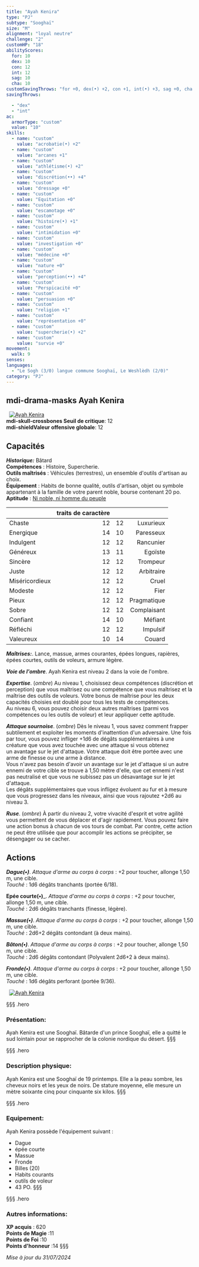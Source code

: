 ```yaml
---
title: "Ayah Kenira"
type: "PJ"
subtype: "Sooghaï"
size: "M"
alignment: "loyal neutre"
challenge: "2"
customHP: "18"
abilityScores:
  for: 10
  dex: 10
  con: 12
  int: 12
  sag: 10
  cha: 10
customSavingThrows: "for +0, dex(•) +2, con +1, int(•) +3, sag +0, cha +0"
savingThrows:

  - "dex"
  - "int"
ac:
  armorType: "custom"
  value: "10"
skills:
  - name: "custom"
    value: "acrobatie(•) +2"
  - name: "custom"
    value: "arcanes +1"
  - name: "custom"
    value: "athlétisme(•) +2"
  - name: "custom"
    value: "discrétion(••) +4"
  - name: "custom"
    value: "dressage +0"
  - name: "custom"
    value: "Equitation +0"
  - name: "custom"
    value: "escamotage +0"
  - name: "custom"
    value: "histoire(•) +1"
  - name: "custom"
    value: "intimidation +0"
  - name: "custom"
    value: "investigation +0"
  - name: "custom"
    value: "médecine +0"
  - name: "custom"
    value: "nature +0"
  - name: "custom"
    value: "perception(••) +4"
  - name: "custom"
    value: "Perspicacité +0"
  - name: "custom"
    value: "persuasion +0"
  - name: "custom"
    value: "religion +1"
  - name: "custom"
    value: "représentation +0"
  - name: "custom"
    value: "supercherie(•) +2"
  - name: "custom"
    value: "survie +0"
movement:
  walk: 9
senses:
languages:
  - "Le Sogh (3/0) langue commune Sooghaï, Le Weshlèdh (2/0)"
category: "PJ"
---
```

## <v-icon>mdi-drama-masks</v-icon>  Ayah Kenira
&nbsp;
[![Ayah Kenira](https://www.douaratil.fr/illustrations/pj/ayah300.jpeg)](https://www.douaratil.fr/illustrations/pj/ayah.jpeg)  
**<v-icon>mdi-skull-crossbones</v-icon> Seuil de critique**: 12          
**<v-icon>mdi-shield</v-icon>Valeur offensive globale**: 12    
## Capacités
_**Historique:**_ Bâtard   
**Compétences** : Histoire, Supercherie.  
**Outils maîtrisés** : Véhicules (terrestres), un ensemble d'outils d'artisan au choix.  
**Équipement** : Habits de bonne qualité, outils d'artisan, objet ou symbole appartenant à la famille de votre parent noble, bourse contenant 20 po.   
**Aptitude** : [Ni noble, ni homme du peuple](/personnalite-et-historique/#Ni-noble,-ni-homme-du-peuple)   

|  |traits de caractère|||
|:-|-:|:-|-:|
| Chaste| 12 | 12| Luxurieux |
| Energique| 14 | 10| Paresseux |
| Indulgent| 12 |12 |  Rancunier|
| Généreux| 13 |11 |Egoïste  |
| Sincère| 12 | 12| Trompeur |
|Juste |12  |12 | Arbitraire |
| Miséricordieux| 12 |12 | Cruel |
| Modeste| 12 |12 |  Fier|
| Pieux| 12 |12 |  Pragmatique|
|Sobre | 12 | 12| Complaisant |
|Confiant | 14 |10 | Méfiant |
|Réfléchi |  12|12 | Impulsif|
|Valeureux|  10|14 | Couard|


_**Maîtrises:**_. Lance, massue, armes courantes, épées longues, rapières, épées courtes, outils de voleurs, armure légère.

_**Voie de l'ombre**_. Ayah Kenira est niveau 2 dans la voie de l'ombre.  

_**Expertise**_. (*ombre*)
Au niveau 1, choisissez deux compétences (discrétion et perception) que vous maîtrisez ou une compétence que vous maîtrisez et la maîtrise des outils de voleurs. Votre bonus de maîtrise pour les deux capacités choisies est doublé pour tous les tests de compétences.  
Au niveau 6, vous pouvez choisir deux autres maîtrises (parmi vos compétences ou les outils de voleur) et leur appliquer cette aptitude.   

_**Attaque sournoise**_. (*ombre*) Dès le niveau 1, vous savez comment frapper subtilement et exploiter les moments d'inattention d'un adversaire. Une fois par tour, vous pouvez infliger +1d6 de dégâts supplémentaires à une créature que vous avez touchée avec une attaque si vous obtenez un avantage sur le jet d'attaque. Votre attaque doit être portée avec une arme de finesse ou une arme à distance.  
Vous n'avez pas besoin d'avoir un avantage sur le jet d'attaque si un autre ennemi de votre cible se trouve à 1,50 mètre d'elle, que cet ennemi n'est pas neutralisé et que vous ne subissez pas un désavantage sur le jet d'attaque.  
Les dégâts supplémentaires que vous infligez évoluent au fur et à mesure que vous progressez dans les niveaux, ainsi que vous rajoutez +2d6 au niveau 3.  

_**Ruse**_. (*ombre*) À partir du niveau 2, votre vivacité d'esprit et votre agilité vous permettent de vous déplacer et d'agir rapidement. Vous pouvez faire une action bonus à chacun de vos tours de combat. Par contre, cette action ne peut être utilisée que pour accomplir les actions se précipiter, se désengager ou se cacher.

## Actions  
_**Dague(•)**_. _Attaque d'arme au corps à corps_ : +2 pour toucher, allonge 1,50 m, une cible.  
_Touché_ : 1d6 dégâts tranchants (portée 6/18).  

**Epée courte(•)**_. _Attaque d'arme au corps à corps_ : +2 pour toucher, allonge 1,50 m, une cible.  
_Touché_ : 2d6 dégâts tranchants (finesse, légère).

_**Massue(•)**_. _Attaque d'arme au corps à corps_ : +2 pour toucher, allonge 1,50 m, une cible.  
_Touché_ : 2d6+2 dégâts contondant (à deux mains).  

_**Bâton(•)**_. _Attaque d'arme au corps à corps_ : +2 pour toucher, allonge 1,50 m, une cible.  
_Touché_ : 2d6 dégâts contondant (Polyvalent 2d6+2 à deux mains).  

_**Fronde(•)**_. _Attaque d'arme au corps à corps_ : +2 pour toucher, allonge 1,50 m, une cible.  
_Touché_ : 1d6 dégâts perforant (portée 9/36).  

&nbsp;
[![Ayah Kenira](https://www.douaratil.fr/illustrations/pj/ayah2300.jpeg)](https://www.douaratil.fr/illustrations/pj/ayah2.jpeg)  

§§§ .hero
### Présentation:  
Ayah Kenira est une Sooghaï. Bâtarde d'un prince Sooghaï, elle a quitté le sud lointain pour se rapprocher de la colonie nordique du désert.
§§§

§§§ .hero
### Description physique:  
Ayah Kenira est une Sooghaï de 19 printemps. Elle a la peau sombre, les cheveux noirs et les yeux de noirs. De stature moyenne, elle mesure un mètre soixante cinq pour cinquante six kilos.
§§§

§§§ .hero
### Equipement:  
Ayah Kenira possède l'équipement suivant :
- Dague
- épée courte
- Massue
- Fronde
- Billes (20)
- Habits courants
- outils de voleur
- 43 PO.
§§§

§§§ .hero
### Autres informations:  
**XP acquis** : 620  
**Points de Magie** :11  
**Points de Foi** :10   
**Points d'honneur** :14
§§§

*Mise à jour du 31/07/2024*
